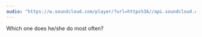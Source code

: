 ```yaml
---
audio: "https://w.soundcloud.com/player/?url=https%3A//api.soundcloud.com/tracks/1406198386%3Fsecret_token%3Ds-yx5TVpPMKVY&color=%23ff5500&auto_play=true&hide_related=false&show_comments=true&show_user=true&show_reposts=false&show_teaser=true&visual=true"
---
```


Which one does he/she do most often?